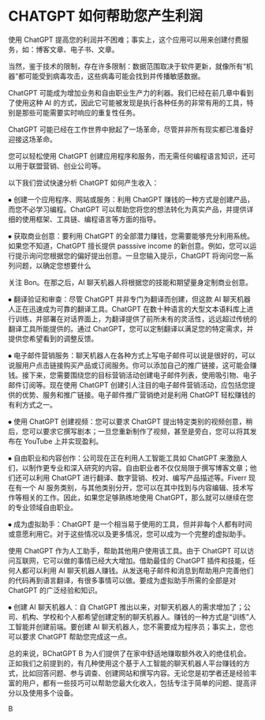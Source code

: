 # CHATGPT 如何帮助您产生利润

使用 ChatGPT 提高您的利润并不困难；事实上，这个应用可以用来创建付费服务，如：博客文章、电子书、文章。

当然，鉴于技术的限制，存在许多限制：数据范围取决于软件更新，就像所有“机器”都可能受到病毒攻击，这些病毒可能会找到并传播敏感数据。

ChatGPT 可能成为增加业务和自由职业生产力的利器。我们已经在前几章中看到了使用这种 AI 的方式，因此它可能被发现是执行各种任务的非常有用的工具，特别是那些可能需要实时响应的重复性任务。

ChatGPT 可能已经在工作世界中掀起了一场革命，尽管并非所有现实都已准备好迎接这场革命。

您可以轻松使用 ChatGPT 创建应用程序和服务，而无需任何编程语言知识，还可以用于联盟营销、创业公司等。

以下我们尝试快速分析 ChatGPT 如何产生收入：

⦁ 创建一个应用程序、网站或服务：利用 ChatGPT 赚钱的一种方式是创建产品，而您不必学习编程。ChatGPT 可以帮助您将您的想法转化为真实产品，并提供详细的使用框架、工具链、编程语言等方面的指导。

⦁ 获取商业创意：要利用 ChatGPT 的全部潜力赚钱，您需要能够充分利用系统。如果您不知道，ChatGPT 擅长提供 passsive income 的新创意。例如，您可以运行提示询问您根据您的偏好提出创意。一旦您输入提示，ChatGPT 将询问您一系列问题，以确定您想要什么

关注 Bon。在那之后，AI 聊天机器人将根据您的技能和期望量身定制商业创意。

⦁ 翻译验证和审查：尽管 ChatGPT 并非专门为翻译而创建，但这款 AI 聊天机器人正在迅速成为可靠的翻译工具。ChatGPT 在数十种语言的大型文本语料库上进行训练，并部署在对话界面上，为翻译提供了前所未有的灵活性，远远超过传统的翻译工具所能提供的。通过 ChatGPT，您可以定制翻译以满足您的特定需求，并提供您希望看到的调整反馈。

⦁  电子邮件营销服务：聊天机器人在各种方式上写电子邮件可以说是很好的，可以说服用户点击链接购买产品或订阅服务。你可以添加自己的推广链接，这可能会赚钱。接下来，您需要围绕您的目标营销活动创建电子邮件列表，使用吸引物、电子邮件订阅等。现在使用 ChatGPT 创建引人注目的电子邮件营销活动，应包括您提供的优势、服务和推广链接。电子邮件推广营销绝对是利用 ChatGPT 轻松赚钱的有利方式之一。

⦁  使用 ChatGPT 创建视频：您可以要求 ChatGPT 提出特定类别的视频创意，稍后，您可以要求它撰写剧本；一旦您重新制作了视频，甚至是旁白，您可以将其发布在 YouTube 上并实现盈利。

⦁  自由职业和内容创作：公司现在正在利用人工智能工具如 ChatGPT 来激励人们，以制作更专业和深入研究的内容。自由职业者不仅仅局限于撰写博客文章；他们还可以利用 ChatGPT 进行翻译、数字营销、校对、编写产品描述等。Fiverr 现在有一个 AI 服务类别，与其他类别分开，您可以在其中找到与内容编辑、技术写作等相关的工作。因此，如果您足够熟练地使用 ChatGPT，那么就可以继续在您的专业领域自由职业。

⦁  成为虚拟助手：ChatGPT 是一个相当易于使用的工具，但并非每个人都有时间或意愿利用它。对于这些情况以及更多情况，您可以成为一个完整的虚拟助手。

使用 ChatGPT 作为人工助手，帮助其他用户使用该工具。由于 ChatGPT 可以访问互联网，它可以做的事情已经大大增加。借助最佳的 ChatGPT 插件和技能，任何人都可以利用 AI 聊天机器人赚钱。从发送电子邮件和消息到帮助用户完善他们的代码再到语言翻译，有很多事情可以做。要成为虚拟助手所需的全部是对 ChatGPT 的广泛经验和知识。

⦁  创建 AI 聊天机器人：自 ChatGPT 推出以来，对聊天机器人的需求增加了；公司、机构、学校和个人都希望创建定制的聊天机器人。赚钱的一种方式是“训练”人工智能并创建前端。要创建 AI 聊天机器人，您不需要成为程序员；事实上，您也可以要求 ChatGPT 帮助您完成这一点。

总的来说，BChatGPT B 为人们提供了在家中舒适地赚取额外收入的绝佳机会。正如我们之前提到的，有几种使用这个基于人工智能的聊天机器人平台赚钱的方式，比如回答问题、参与调查、创建网站和撰写内容。无论您是初学者还是经验丰富的用户，都有一些技巧可以帮助您最大化收入，包括专注于简单的问题、提高评分以及使用多个设备。

B

